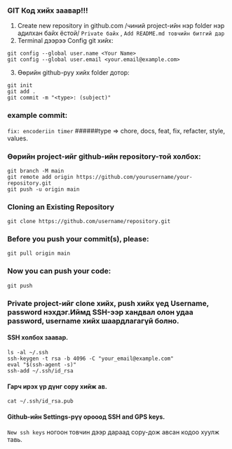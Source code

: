 ### GIT Код хийх заавар!!!
1. Create new repository in github.com /чиний project-ийн нэр folder нэр адилхан байх ёстой/
`Private байх` , `Add README.md товчийн битгий дар`
2. Terminal дээрээ Config git хийх:
```
git config --global user.name <Your Name>
git config --global user.email <your.email@example.com>
```
3. Өөрийн github-руу хийх folder дотор:
```
git init 
git add .
git commit -m "<type>: (subject)"
```
### example commit:
  `fix: encoderiin timer`
  ######type => chore, docs, feat, fix, refacter, style, values.
### Өөрийн project-ийг  github-ийн repository-той холбох:
```
git branch -M main
git remote add origin https://github.com/yourusername/your-repository.git
git push -u origin main
```
### Cloning an Existing Repository
```
git clone https://github.com/username/repository.git
```
### Before you push your commit(s), please:
```
git pull origin main
```
### Now you can push your code:
```
git push
```
### Private project-ийг clone хийх, push хийх үед Username, password нэхдэг.Иймд SSH-ээр хандвал олон удаа password, username хийх шаардлагагүй болно. 
#### SSH холбох заавар.
```
ls -al ~/.ssh
ssh-keygen -t rsa -b 4096 -C "your_email@example.com"
eval "$(ssh-agent -s)"
ssh-add ~/.ssh/id_rsa
```
#### Гарч ирэх үр дүнг copy хийж ав.
```
cat ~/.ssh/id_rsa.pub
```
#### Github-ийн Settings-рүү орооод SSH and GPS keys.
`New ssh keys` ногоон товчин дээр дараад copy-дож авсан кодоо хуулж тавь.
